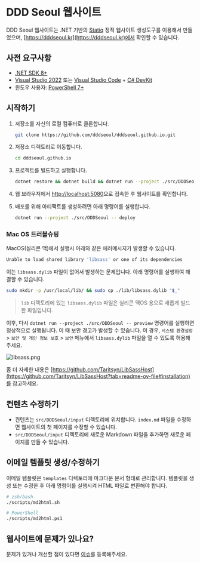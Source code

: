 # DDD Seoul 웹사이트

DDD Seoul 웹사이트는 .NET 기반의 [Statiq](https://www.statiq.dev/) 정적 웹사이트 생성도구를 이용해서 만들었으며, [https://dddseoul.kr](https://dddseoul.kr)에서 확인할 수 있습니다.

## 사전 요구사항

- [.NET SDK 8+](https://dotnet.microsoft.com/download/dotnet/8.0)
- [Visual Studio 2022](https://visualstudio.microsoft.com/vs/) 또는 [Visual Studio Code](https://code.visualstudio.com/) + [C# DevKit](https://marketplace.visualstudio.com/items?itemName=ms-dotnettools.csdevkit)
- 윈도우 사용자: [PowerShell 7+](https://learn.microsoft.com/powershell/scripting/install/installing-powershell)

## 시작하기

1. 저장소를 자신의 로컬 컴퓨터로 클론합니다.

    ```bash
    git clone https://github.com/dddseoul/dddseoul.github.io.git
    ```

1. 저장소 디렉토리로 이동합니다.

    ```bash
    cd dddseoul.github.io
    ```

1. 프로젝트를 빌드하고 실행합니다.

    ```bash
    dotnet restore && dotnet build && dotnet run --project ./src/DDDSeoul -- preview
    ```

1. 웹 브라우저에서 [http://localhost:5080](http://localhost:5080)으로 접속한 후 웹사이트를 확인합니다.

1. 배포를 위해 아티팩트를 생성하려면 아래 명령어를 실행합니다.

    ```bash
    dotnet run --project ./src/DDDSeoul -- deploy
    ```

### Mac OS 트러블슈팅

MacOS(실리콘 맥)에서 실행시 아래와 같은 에러메시지가 발생할 수 있습니다.

```bash
Unable to load shared library 'libsass' or one of its dependencies
```

이는 `libsass.dylib` 파일이 없어서 발생하는 문제입니다. 아래 명령어를 실행하여 해결할 수 있습니다.

```bash
sudo mkdir -p /usr/local/lib/ && sudo cp ./lib/libsass.dylib "$_"
```

> `lib` 디렉토리에 있는 `libsass.dylib` 파일은 실리콘 맥OS 용으로 새롭게 빌드한 파일입니다.

이후, 다시 `dotnet run --project ./src/DDDSeoul -- preview` 명령어를 실행하면 정상적으로 실행됩니다. 이 때 보안 경고가 발생할 수 있습니다. 이 경우, `시스템 환경설정` > `보안 및 개인 정보 보호` > `보안` 메뉴에서 `libsass.dylib` 파일을 열 수 있도록 허용해주세요.

![libsass.png](./images/libsass.png)

좀 더 자세한 내용은 [https://github.com/Taritsyn/LibSassHost](https://github.com/Taritsyn/LibSassHost?tab=readme-ov-file#installation)를 참고하세요.

## 컨텐츠 수정하기

- 컨텐츠는 `src/DDDSeoul/input` 디렉토리에 위치합니다. `index.md` 파일을 수정하면 웹사이트의 첫 페이지를 수정할 수 있습니다.
- `src/DDDSeoul/input` 디렉토리에 새로운 Markdown 파일을 추가하면 새로운 페이지를 만들 수 있습니다.

## 이메일 템플릿 생성/수정하기

이메일 템플릿은 `templates` 디렉토리에 마크다운 문서 형태로 관리합니다. 템플릿을 생성 또는 수정한 후 아래 명령어를 실행시켜 HTML 파일로 변환해야 합니다.

```bash
# zsh/bash
./scripts/md2html.sh

# PowerShell
./scripts/md2html.ps1
```

## 웹사이트에 문제가 있나요?

문제가 있거나 개선할 점이 있다면 [이슈](../../issues)를 등록해주세요.
